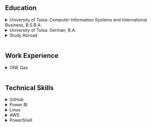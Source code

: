 <h2>Education</h2>
<div class="content">
  <details>
    <summary>University of Tulsa: Computer Information Systems and International Business, B.S.B.A.</summary><br>
    <p class="par">Insert blurb about business majors.</p>
  </details>
  <details>
    <summary>University of Tulsa: German, B.A.</summary><br>
    <p class="par">Insert blurb about German major.</p>
  </details>
  <details>
    <summary>Study Abroad</summary><br>
    <ul>
      <li><b>University of Siegen, Germany</b>
        <p class="par">Insert blurb about Germany.</p>
      </li><br>
      <li><b>Cape Town, South Africa</b>
        <p class="par">Insert blurb about CT.</p>
      </li><br>
      <li><b>Rio de Janeiro, Brazil</b>
        <p class="par">Insert blurb about Rio.</p>
      </li><br>
    </ul>
  </details>
</div><br>
<h2>Work Experience</h2>
<div class="content">
  <details>
    <summary>ONE Gas</summary><br>
    <p class="par">Insert blurb about work.</p>
  </details>
</div><br>
<h2>Technical Skills</h2>
<div class="content">
<details>
  <summary>GitHub</summary><br>
  <details>
    <summary>First Day on GitHub</summary><br>
    <ul>
      <li><b>Introduction to GitHub:</b> This went over the basics of GitHub. I assigned myself to an issue, and went through processes like creating branches and pull requests, and merging those pull requests.</li>
      <li><b>Communication using Markdown:</b> With the help of this section, I used Markdown formatting to create lists, add headings, include images and links, and apply emphasis to text.</li>
      <li><b>Uploading Your Project to GitHub:</b> For this last section of my first day I prepared a project and uploaded it to a private repository.</li>
    </ul>
   </details>
  <details>
    <summary>First Week on GitHub</summary><br>
    <ul>
      <li><b>GitHub Pages:</b> In this section I created a GitHub Pages site and customized it with blogs and other items using pull requests.</li>
      <li><b>Reviewing pull requests:</b> As part of this module I assigned myself to, commented on, and merged various pull requests, including looking at reviews and applying suggestions.</li>
      <li><b>Managing merge conflicts:</b> In this section I created conflicts and merged pull requests once those conflicts were resolved.</li>
      <li><b>Securing your workflows:</b> For this last section I enabled repository settings and updated the dependcy in order to secure my workflow.</li>
    </ul>
  </details><br>
</details>

<details>
  <summary>Power BI</summary><br>
  <details>
    <summary>Analyzing and Visualizing Data with Power BI</summary><br>
    This is a copy of the syllabus for my Power BI course:<br>
    <img src="EdxCourse.jpeg" alt="Power BI Syllabus"><br><br>

    Here's a breakdown of each chapter:
    <ul>
      <li><b>Introduction:</b> This provided an overview of how Power BI works, including the tools and community that are available for support.</li>
      <li><b>Power BI Desktop Data Transformations:</b> This chapter was about learning to handle data using Power BI Desktop. Specifically I practiced importing data from databases or other sources, editing for certain data types, transforming columns, and pulling only certain data using query parameters.</li>
      <li><b>Power BI Desktop Modeling:</b> In this module I learned about how to manipulate data in the Power BI Desktop. This included creating new calculated columns or measures, filtering data, and learning about how to create and manipulate new data within the application.</li>
      <li><b>Power BI Desktop Visualization:</b> For this section I created and worked with various visualizations including pie charts, treemaps, slicers, maps, waterfalls, scatter plots, gauges, and other elements.</li>
      <li><b>Power BI Service:</b> This section focused on creating and sharing dashboards. Skills I gained included learning how to pin and arrange different elements into a dashboard and publishing that dashboard to the web.</li>
      <li><b>Working with Excel:</b> This module helped to teach me about how Excel and Power BI work together. This included importing Excel data into Power BI, analyzing that data, and being able to pin data directly from Excel into Power BI.</li>
      <li><b>Direct Connectivity:</b> This chapter was about using Power BI to connect to other data sources and extract data to analyze from them. As part of this section, I connected to a SQL database and used data from there to create visualizations and reports.</li>
      <li><b>Developer API:</b> In this chapter I learned that Power BI can integrate with other applications to pull data and create custom visualizations. Specifically, I downloaded visuals such as Sunburst or Radar for this purpose.</li>
      <li><b>Mobile App:</b> In this last module I learned about mobile access to Power BI, and learned how to modify reports and dashboards to be viewed on a mobile device.</li>
    </ul>
  </details>
  <details>
    <summary>Example Dashboard</summary><br>
    As part of my Power BI training I created an example dashboard using the <a href="https://docs.microsoft.com/en-us/power-bi/sample-retail-analysis">Retail Analysis</a> sample dataset from Microsoft. A video of me explaining my dashboard can be found <a href="https://youtu.be/M_BMv8Bf7pQ">here</a>.<br><br>
    My dashboard was creating using data collected from a retail business with two chains. My analyses mostly focused on sales or profit, and I also included one section focusing on business by geographic location and one section comparing newer stores to previously existing stores. <br><br>
    <img src= "Dashboard1.png" alt="Power BI Dashboard"><br>
    <img src= "Dashboard2.png" alt="Power BI Dashboard"><br><br>
    <img src= "Dashboard3.png" alt="Power BI Dashboard"><br><br>
    <img src= "Dashboard4.png" alt="Power BI Dashboard"><br>
  </details><br>
</details>

<details>
  <summary>Linux</summary><br>
  <details>
    <summary>The Linux Community and a Career in Open Source</summary><br>
    <ul>
      <li><b>Linux Evolution and Popular Operating Systems: </b>Gained an understanding of distributions in the Linux operating system and learned about popoular distributions. I also looked at embedded systems and learned more about how Linux has empowered computer workloads in the cloud. Finally, I used the command line to connect to a remote server using SSH, and ran some simple commands such as whoami, ls, pwd, last, uptime, and man.</li>
      <li><b>Major Open-Source Applications: </b>For this section I learned more about open-source applications that use Linux, including browsers, email clients and office applications. We also learned about Linux server applications such as Apache, MySQL and NGINX in addition to a few scripting languages. Lastly we talked about package management, and installed RPM and DEB packages on a remote server. </li>
      <li><b>Open-Source Software and Licensing: </b>This section expanded upon what it means for something to be open source and the different types of open-source licenses that exist.</li>
      <li><b>ICT Skills and Working in Linux: </b>Learned about using a Linux desktop in terms of configuration, web usage, and privacy.I also learned more about accessing the command line by setting up an SSH connection to a remote host via my local macOS terminal, and used commands to determine which distribution I was running.</li>
    </ul>
  </details>
  <details>
    <summary>Finding Your Way on a Linux System</summary><br>
    <ul>
      <li><b>Command Line Basics: </b>Navigating the command line with commands such as pwd, cd, w, and last; setting, locating, and using variables; and how to properly use quotations or other syntax.</li>
      <li><b>Using the Command Line to Get Help: </b>Accessing documentation such as man or info pages to learn more about a commmand or file. </li>
      <li><b>Using Directories and Listing Files: </b>Learning about the Linux filesystem hierarcy in addition to moving around teh filesystem or between directories. Also learned about hidden files, a user's home directory, and absolute and relative paths.</li>
      <li><b>Creating, Moving, and Deleting Files: </b>Learned how to create, move, and delete files and directories. Also looked at how globbing can be used to search for or select certain files or directories.</li>
    </ul>
  </details>
  <details>
    <summary>The Power of the Command Line</summary><br>
    <ul>
      <li><b>Archiving Files on the Command Line: </b>Creating an archive using the command line, and then adding or extracting files from an archive. Also used compression to reduce file sizes.</li>
      <li><b>Searching and Extracting Data from Files: </b>Looked at command line pipes, regular expressions, and using I/O redirection to create files from a command or to read input into a command from a file.</li>
      <li><b>Turning Commands into a Script: </b>Learned about basic shell scripting and common text editors nano and vim.</li>
    </ul>
   </details>
   <details>
    <summary>The Linux Operating System</summary><br>
    <ul>
      <li><b>Choosing an Operating System: </b>Observed the differences between Windows, OS X, and Linux. We also examined the distribution lifecycle to help understand how to a Linux distribution for a specific use case.</li>
      <li><b>Understanding Computer Hardware: </b>Worked to understand how hardware components such as the processor, the motherboard, data storage, and memory work together with the help of drivers. Also used commands including, df, lscpu, lshw, dmidecode, and free to get more information about the hardware.</li>
      <li><b>Where Data is Stored: </b>Knowing where configuration data is stored and where to find process data, in addition to using kernel message to troubleshoot hardware device issues. Also learned about logs and the curl command as a method to find more information or troubleshoot.</li>
      <li><b>Your Computer on the Network: </b>Gained a general understanding of networks, routers, and the internet; how data moves through the network, and how Linux operates on the network. Used DNS configuration and examined network settings using commands such as ipconfig.</li>
    </ul>
   </details>
   <details>
    <summary>Security and File Permissions</summary><br>
    <ul>
      <li><b>Basic Security and Identifying User Types: </b>Compared root and standard users and used the sudo command to elevate permissions for standard users. Also compared standard users to system or service users. </li>
      <li><b>Creating Users and Groups: </b>Learned more about how to manage a Linux system by creating or modifying users and groups. Also looked at user IDs in the Linux operating system and used the command line to determine UID and GID schemes.</li>
      <li><b>Managing File Permissions and Ownership: </b>Modified ownership and modes of files and directories to restrict access to those items.</li>
      <li><b>Special Directories and Files: </b>Created temporary files and looked at the differences between directories depending on file holding needs. Also used symbolic links to reference files or directories, and learned how to work with those when filenames change.</li>
    </ul>
   </details>
   <details>
    <summary>Linux Certification</summary><br>
    <img src= "doc.png" alt="Linux Certification"><br>
   </details>
   <details>
     <summary>Algo VPN with Digital Ocean</summary><br>
    After completing my Linux Essentials training, I used Ubuntu via VirtualBox to set up an Algo VPN with Digital Ocean. I also used WireGuard to activate and deactivate the VPN. The following image shows my IP address before activating the VPN, and then after. You can see that the IP address in the second image matches the IP address shown for my Digital Ocean droplet.<br><br>
    <img src="vpn_proof.png"><br>
  </details><br>
</details>
  
<details>
  <summary>AWS</summary><br>
    <details>
    <summary>Managing AWS Access with Users, Groups, and Roles</summary><br>
    Covered AWS Identity and Access Management or IAM, and learned how to set up and configure users, groups, roles, and policies in order to control who has access to AWS resources.<br><br>
    </details>
  <details>
    <summary>Networking Services and Connectivity</summary><br>
    Learned about how AWS operates as a global system with worldwide infrastructure. Also covered Virtual Private Clouds, or VPCs, and created a basic VPC which included configuring internet gateways, routing tables, network access control lists, and establishing subnets across multiple Availability Zones.<br><br>
    </details>
    <details>
    <summary>Compute Services</summary><br>
    For this section I configured a Linux EC2 (Elastic Cloud Compute) instance, which I continued to from my Mac terminal via SSH. Configuring this instance included setting up security rules for inbound and outbound traffic. I also learned how to connect to a Windows EC2 instance using Putty.<br><br>
    </details>
    <details>
    <summary>Storage Services</summary><br>
    This section covered Amazon S3, or Amazon Simple Storage Service. I learned about the different storage classes that are available depending on user needs, and created both public and private Amazon S3 buckets to store folders and objects in. I also enabled versions to ensure that various versions of the same bucket would be available. Finally, I created a basic Amazon S3 Lifecycle Policy to control how long an object stays in a specific storage class.<br><br>
    </details>
    <details>
    <summary>Database Services</summary><br>
    In this section I learned about the database services AWS offers such as Amazon RDS (Relational Database Services) and DynamoDB. As part of a lab I created a MySQL compatible Aurora RDS Database. This process included verifying security groups, network access control lists, and route tables to allow for communication between a private and public subnet, and creating a EC2 instance in order to connect to the RDS database.<br><br>
    </details>
    <details>
    <summary>Monitoring, Alerts, and Notifications</summary><br>
    This section worked with with Amazon SNS, or Simple Notification Service, and I learned how Amazon SNS can be used to push messages out from publishers to subscribers. I also learned about AWS management tools, namely CloudWatch, which can be used to monitor elements within an AWS account. As part of a lab, I created a new SNS topic, and then created a CloudWatch Events rule to prompt that topic and provide an email notification whenever there was a state change to an EC2 instance. This section also discussed CloudTrail for the purpose of tracking actions on an AWS account.<br><br>
    </details>
    <details>
    <summary>Load Balancing, Elasticity, and Scalability</summary><br>
    This section touched on Amazon's Electric Load Balancer (ELB) which can be applied to evenly distribute traffic between EC2 instances, Auto Scaling, which can be used to increase or reduce the number of EC2 instances needed, and Route 53, which is a cloud Domain Name System service. As part of a lab I created and configured an application load balancer, including creating an auto scaling group using my own launch configuration, which I tested with an alias record. <br><br>
    </details>
    <details>
    <summary>Serverless Compute</summary><br>
    This section covered Lambda, which lets you run code without having to manage or configure servers. As part of this training, I created a basic Lambda function used to shut down an EC2 instance.<br><br>
    </details>
    <details>
    <summary>AWS Certification</summary><br>
    <img src= "awscert.png" alt="AWS Certification"><br>
   </details>
   <details>
    <summary>Algo VPN and OpenVPN with AWS</summary><br>
    After completing the AWS Essentials training, I set up an EC2 instance on AWS and used that to run a VPN using both Algo VPN and OpenVPN.<br><br>
    <img src= "awsalgo.png" alt="AWS Algo VPN"><br>
    <img src= "awsopenvpn.PNG" alt="AWS OpenVPN"><br>
   </details><br>
 </details>

<details>
  <summary>PowerShell</summary><br>
    <details>
    <summary>Discovery and Getting Help</summary><br>
    For this first training segment, I learned how Linux skills can transfer into PowerShell. Like with Linux, PowerShell allows you to search for different commands, or cmdlets, using commands like "get-help," so there is no need to memorize the thousands of commands that exist. You can also modify "get-help" with commands like "-Detailed" or "-ShowWindow," which provides you more information and examples of how different cmdlets work. Finally, we learned about cmdlet syntax and how to use parameteres and arguments<br><br>
    </details>
    <details>
    <summary>Extending Your Capabilities with PowerShell</summary><br>
    In this section I learned about using snap-ins and modules in PowerShell. This included learning how to find and install different modules using methods such as dynamic importing, in addition to looking for modules using Microsoft repositories or a local repository. <br><br>
    </details>
    <details>
    <summary>Using the Power of the Pipeline</summary><br>
    This section explained how you can used the pipeline to string various commands together. One application of this pipleine is that you can work with CSV and XML files and import or export them from your existing information. You can also compare files to the processing you currently have. Finally, you can convert information into HTML webpages. <br><br>
    </details>
    <details>
    <summary>Getting More out of Objects</summary><br>
    In this section I learned about PowerShell objects and how to get more information on them using cmdlets like "Get-Member." You can also sort the information you receive on objects using cmdlets like "Sort-Object," or you can create filters for that data. In addition, you can use cmdlets to create your own properties or rename the properties already shown in PowerShell.<br><br>
    </details>
  <details>
    <summary>Scripts and Automation</summary><br>
    This section covered how to use PowerShell Integrated Scripting Environment to record commands you've built. Just like when writing commands, you can include parameters when scripting to focus on the items that matter to you. One way I learned how to store this scripts is through variables, which is a type of temporary storage on PowerShell. Finally, it can be helpful to include comments in your scripts to act as a guide for when you want to use those commands later. <br><br>
    </details>
    <details>
    <summary>Scalable Management with PowerShell Remoting</summary><br>
    This last section introduced PowerShell remoting, starting with enabling PowerShell remoting so you can use it on your machine. Powershell remoting can be used in a one-to-one capacity between devices, or you can can scale to a one-to-may relationship, and operate many machines using a single device. <br><br>
    </details>
   <details>
    <summary>PowerShell Essentials Certification</summary><br>
    <br>
    <img src= "PowerShellCert.png" alt="PowerShell Certification"><br>
   </details><br>
</details>
</div><br>
